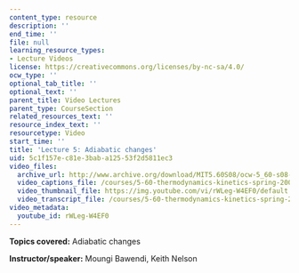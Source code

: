 ```yaml
---
content_type: resource
description: ''
end_time: ''
file: null
learning_resource_types:
- Lecture Videos
license: https://creativecommons.org/licenses/by-nc-sa/4.0/
ocw_type: ''
optional_tab_title: ''
optional_text: ''
parent_title: Video Lectures
parent_type: CourseSection
related_resources_text: ''
resource_index_text: ''
resourcetype: Video
start_time: ''
title: 'Lecture 5: Adiabatic changes'
uid: 5c1f157e-c81e-3bab-a125-53f2d5811ec3
video_files:
  archive_url: http://www.archive.org/download/MIT5.60S08/ocw-5_60-s08-lec05_300k.mp4
  video_captions_file: /courses/5-60-thermodynamics-kinetics-spring-2008/b3e9a7bdd8c55d54b0f105b87bbb5272_rWLeg-W4EF0.vtt
  video_thumbnail_file: https://img.youtube.com/vi/rWLeg-W4EF0/default.jpg
  video_transcript_file: /courses/5-60-thermodynamics-kinetics-spring-2008/10bf6d645b19a7141dcac16b33edc4cf_rWLeg-W4EF0.pdf
video_metadata:
  youtube_id: rWLeg-W4EF0
---
```


**Topics covered:** Adiabatic changes

**Instructor/speaker:** Moungi Bawendi, Keith Nelson

